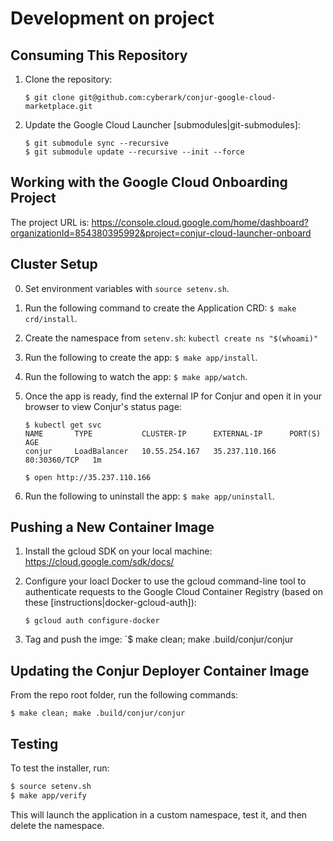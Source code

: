 # Development on project

## Consuming This Repository

1. Clone the repository:

    `$ git clone git@github.com:cyberark/conjur-google-cloud-marketplace.git`

2. Update the Google Cloud Launcher [submodules|git-submodules]:

    ```
    $ git submodule sync --recursive
    $ git submodule update --recursive --init --force
    ```

[git-submodules]: https://github.com/GoogleCloudPlatform/marketplace-k8s-app-tools

## Working with the Google Cloud Onboarding Project

The project URL is: https://console.cloud.google.com/home/dashboard?organizationId=854380395992&project=conjur-cloud-launcher-onboard
    
## Cluster Setup

0. Set environment variables with `source setenv.sh`.

1. Run the following command to create the Application CRD: `$ make crd/install`.

2. Create the namespace from `setenv.sh`: `kubectl create ns "$(whoami)"`

3. Run the following to create the app: `$ make app/install`.

4. Run the following to watch the app: `$ make app/watch`.

5. Once the app is ready, find the external IP for Conjur and open it in your browser
    to view Conjur's status page:

    ```sh-session
    $ kubectl get svc
    NAME       TYPE           CLUSTER-IP      EXTERNAL-IP      PORT(S)        AGE
    conjur     LoadBalancer   10.55.254.167   35.237.110.166   80:30360/TCP   1m

    $ open http://35.237.110.166
    ```

6. Run the following to uninstall the app: `$ make app/uninstall`.

## Pushing a New Container Image
1. Install the gcloud SDK on your local machine: https://cloud.google.com/sdk/docs/
2. Configure your loacl Docker to use the gcloud command-line tool to authenticate requests to the Google Cloud Container Registry (based on these [instructions|docker-gcloud-auth]):

    `$ gcloud auth configure-docker`

3. Tag and push the imge: `$ make clean; make .build/conjur/conjur

[docker-gcloud-auth]: https://cloud.google.com/container-registry/docs/quickstart#add_the_image_to_product_name_short

## Updating the Conjur Deployer Container Image
From the repo root folder, run the following commands:

```sh-session
$ make clean; make .build/conjur/conjur
```

## Testing

To test the installer, run:

```sh
$ source setenv.sh
$ make app/verify
```

This will launch the application in a custom namespace, test it, and then delete the namespace.
